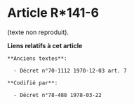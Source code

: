 # Article R*141-6

(texte non reproduit).

**Liens relatifs à cet article**

	**Anciens textes**:

	  - Décret n°70-1112 1970-12-03 art. 7

	**Codifié par**:

	  - Décret n°78-488 1978-03-22
